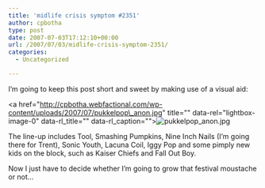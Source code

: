 ```yaml
---
title: 'midlife crisis symptom #2351'
author: cpbotha
type: post
date: 2007-07-03T17:12:10+00:00
url: /2007/07/03/midlife-crisis-symptom-2351/
categories:
  - Uncategorized

---
```

I&#8217;m going to keep this post short and sweet by making use of a visual aid:

<a href="http://cpbotha.webfactional.com/wp-content/uploads/2007/07/pukkelpop\_anon.jpg" title="" data-rel="lightbox-image-0" data-rl\_title="" data-rl_caption="">![pukkelpop_anon.jpg][1]</a>

The line-up includes Tool, Smashing Pumpkins, Nine Inch Nails (I&#8217;m going there for Trent), Sonic Youth, Lacuna Coil, Iggy Pop and some pimply new kids on the block, such as Kaiser Chiefs and Fall Out Boy.

Now I just have to decide whether I&#8217;m going to grow that festival moustache or not&#8230;

 [1]: http://cpbotha.webfactional.com/wp-content/uploads/2007/07/pukkelpop_anon.jpg